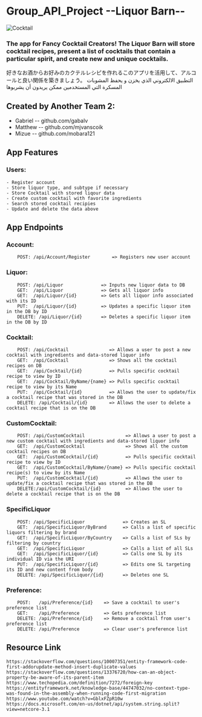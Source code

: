 # Group_API_Project --Liquor Barn--
![Cocktail](https://user-images.githubusercontent.com/63912277/93373892-f9fef180-f823-11ea-972e-a39862361537.PNG)
  
### The app for Fancy Cocktail Creators! The Liquor Barn will store cocktail recipes, present a list of cocktails that contain a particular spirit, and create new and unique cocktails.
好きなお酒からお好みのカクテルレシピを作れるこのアプリを活用して、アルコールと良い関係を築きましょう。
التطبيق الالكتروني الذي يخزن و يحفظ المشوبات المسكرة التي المستخدمين ممكن يريدون أن يشربوها


## Created by Another Team 2:
  - Gabriel -- github.com/gabalv
  - Matthew -- github.com/mjvanscoik
  - Mizue -- github.com/mobara121
  
  
## App Features
  
###  Users:
    - Register account
    - Store liquor type, and subtype if necessary
    - Store Cocktail with stored liqour data  
    - Create custom cocktail with favorite ingredients
    - Search stored cocktail recipies
    - Update and delete the data above  


## App Endpoints

###  Account:
  
        POST: /api/Account/Register        => Registers new user account

###  Liquor: 
  
        POST: /api/Liquor              => Inputs new liquor data to DB
        GET:  /api/Liquor              => Gets all liquor info
        GET:  /api/Liquor/{id}         => Gets all liquor info associated with its ID
        PUT:  /api/Liquor/{id}         => Updates a specific liquor item in the DB by ID
        DELETE: /api/Liquor/{id}       => Deletes a specific liquor item in the DB by ID

###  Cocktail: 
  
        POST: /api/Cocktail               => Allows a user to post a new cocktail with ingredients and data-stored liquor info
        GET:  /api/Cocktail               => Shows all the cocktail recipes on DB
        GET:  /api/Cocktail/{id}          => Pulls specific cocktail recipe to view by ID
        GET:  /api/Cocktail/ByName/{name} => Pulls specific cocktail recipe to view by its Name
        PUT:  /api/Cocktail/{id}          => Allows the user to update/fix a cocktail recipe that was stored in the DB
        DELETE: /api/Cocktail/{id}        => Allows the user to delete a cocktail recipe that is on the DB
        
###  CustomCocktail: 
  
        POST: /api/CustomCocktail               => Allows a user to post a new custom cocktail with ingredients and data-stored liquor info
        GET:  /api/CustomCocktail               => Shows all the custom cocktail recipes on DB
        GET:  /api/CustomCocktail/{id}          => Pulls specific cocktail recipe to view by ID
        GET:  /api/CustomCocktail/ByName/{name} => Pulls specific cocktail recipe(s) to view by its Name
        PUT:  /api/CustomCocktail/{id}          => Allows the user to update/fix a cocktail recipe that was stored in the DB
        DELETE:/api/CustomCocktail/{id}         => Allows the user to delete a cocktail recipe that is on the DB
        
### SpecificLiquor
	
        POST: /api/SpecificLiquor              => Creates an SL
        GET:  /api/SpecificLiquor/ByBrand      => Calls a list of specific liquors filtering by brand
        GET:  /api/SpecificLiquor/ByCountry    => Calls a list of SLs by filtering by country 
        GET:  /api/SpecificLiquor              => Calls a list of all SLs
        GET:  /api/SpecificLiquor/{id}         => Calls one SL by its individual ID via the URI
        PUT:  /api/SpecificLiquor/{id}         => Edits one SL targeting its ID and new content from body
        DELETE: /api/SpecificLiquor/{id}       => Deletes one SL
	
###  Preference: 
  
        POST:   /api/Preference/{id}    => Save a cocktail to user's preference list
        GET:    /api/Preference         => Gets preference list
        DELETE: /api/Preference/{id}    => Remove a cocktail from user's preference list
        DELETE: /api/Preference         => Clear user's preference list

## Resource Link
	https://stackoverflow.com/questions/10007351/entity-framework-code-first-addorupdate-method-insert-duplicate-values
	https://stackoverflow.com/questions/13376720/how-can-an-object-property-be-aware-of-its-parent-item
	https://www.techopedia.com/definition/7272/foreign-key
	https://entityframework.net/knowledge-base/44747032/no-context-type-was-found-in-the-assembly-when-running-code-first-migration
	https://www.youtube.com/watch?v=GblxFZpR10w
	https://docs.microsoft.com/en-us/dotnet/api/system.string.split?view=netcore-3.1





